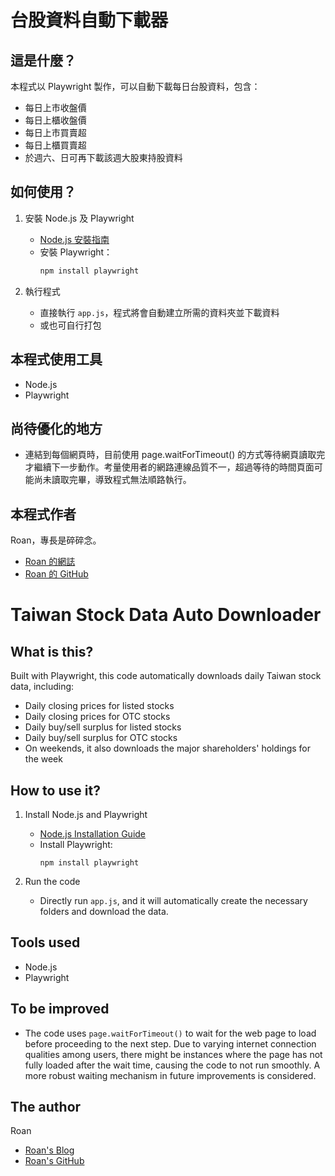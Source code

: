 # 台股資料自動下載器

## 這是什麼？

本程式以 Playwright 製作，可以自動下載每日台股資料，包含：

- 每日上市收盤價
- 每日上櫃收盤價
- 每日上市買賣超
- 每日上櫃買賣超
- 於週六、日可再下載該週大股東持股資料

## 如何使用？

1. 安裝 Node.js 及 Playwright

   - [Node.js 安裝指南](https://nodejs.org/)
   - 安裝 Playwright：
     ```sh
     npm install playwright
     ```

2. 執行程式
   - 直接執行 `app.js`，程式將會自動建立所需的資料夾並下載資料
   - 或也可自行打包

## 本程式使用工具

- Node.js
- Playwright

## 尚待優化的地方

- 連結到每個網頁時，目前使用 page.waitForTimeout() 的方式等待網頁讀取完才繼續下一步動作。考量使用者的網路連線品質不一，超過等待的時間頁面可能尚未讀取完畢，導致程式無法順路執行。

## 本程式作者

Roan，專長是碎碎念。

- [Roan 的網誌](https://medium.com/@roan6903)
- [Roan 的 GitHub](https://github.com/evojroan)

# Taiwan Stock Data Auto Downloader

## What is this?

Built with Playwright, this code automatically downloads daily Taiwan stock data, including:

- Daily closing prices for listed stocks
- Daily closing prices for OTC stocks
- Daily buy/sell surplus for listed stocks
- Daily buy/sell surplus for OTC stocks
- On weekends, it also downloads the major shareholders' holdings for the week

## How to use it?

1. Install Node.js and Playwright

   - [Node.js Installation Guide](https://nodejs.org/)
   - Install Playwright:
     ```
     npm install playwright
     ```

2. Run the code
   - Directly run `app.js`, and it will automatically create the necessary folders and download the data.

## Tools used

- Node.js
- Playwright

## To be improved

- The code uses `page.waitForTimeout()` to wait for the web page to load before proceeding to the next step. Due to varying internet connection qualities among users, there might be instances where the page has not fully loaded after the wait time, causing the code to not run smoothly. A more robust waiting mechanism in future improvements is considered.

## The author

Roan

- [Roan's Blog](https://medium.com/@roan6903)
- [Roan's GitHub](https://github.com/evojroan)
